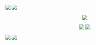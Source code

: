 ![](https://64.media.tumblr.com/848276cf33ae3db3ca6197324de88e01/6b7034c93735d787-6f/s2048x3072/8492130828044d19ae1245f960d7c5d5b7518a9d.pnj)
![](https://64.media.tumblr.com/678759b995a738ca44606e394c68d0b6/6b7034c93735d787-89/s2048x3072/5e9f2bd3884e7eb28e7a524c2e49f2c70951b2fa.pnj)

<P align="center">
<img src="https://wilardo.crd.co/assets/images/gallery03/fbb94083.png?v=b62e9456)">
</P>

<p align="center">
<img src="https://y2k.neocities.org/stamps/tumblr_phusl1y0JK1xk82cxo1_100.gif"> <img src="https://images-wixmp-ed30a86b8c4ca887773594c2.wixmp.com/f/1cfc98d8-534a-4950-93d7-df92390e3212/d9tkc6u-662455df-f016-4861-9465-7fd7b0a63c20.png?token=eyJ0eXAiOiJKV1QiLCJhbGciOiJIUzI1NiJ9.eyJzdWIiOiJ1cm46YXBwOjdlMGQxODg5ODIyNjQzNzNhNWYwZDQxNWVhMGQyNmUwIiwiaXNzIjoidXJuOmFwcDo3ZTBkMTg4OTgyMjY0MzczYTVmMGQ0MTVlYTBkMjZlMCIsIm9iaiI6W1t7InBhdGgiOiJcL2ZcLzFjZmM5OGQ4LTUzNGEtNDk1MC05M2Q3LWRmOTIzOTBlMzIxMlwvZDl0a2M2dS02NjI0NTVkZi1mMDE2LTQ4NjEtOTQ2NS03ZmQ3YjBhNjNjMjAucG5nIn1dXSwiYXVkIjpbInVybjpzZXJ2aWNlOmZpbGUuZG93bmxvYWQiXX0.5zfxZTMEAjLvuRsFEv120QE7muwhtds5zhE1hmeo5sE">
</p>

![](https://64.media.tumblr.com/7a2e7c79b8e98a69e64ba426bc215c52/6b7034c93735d787-7b/s2048x3072/8bb6eeabd395fe5bc1280faa112a649489a52ac9.pnj)
![](https://64.media.tumblr.com/3382699bb17a60a731fdbd22c452b017/6b7034c93735d787-20/s2048x3072/585e7748eb8607d01983d0d687a48bd069e29862.pnj)

<!--
**fennebat/fennebat** is a ✨ _special_ ✨ repository because its `README.md` (this file) appears on your GitHub profile.

Here are some ideas to get you started:

- 🔭 I’m currently working on ...
- 🌱 I’m currently learning ...
- 👯 I’m looking to collaborate on ...
- 🤔 I’m looking for help with ...
- 💬 Ask me about ...
- 📫 How to reach me: ...
- 😄 Pronouns: ...
- ⚡ Fun fact: ...
-->
